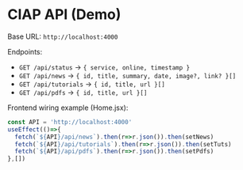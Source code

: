 
# CIAP API (Demo)

Base URL: `http://localhost:4000`

Endpoints:
- `GET /api/status` → `{ service, online, timestamp }`
- `GET /api/news` → `{ id, title, summary, date, image?, link? }[]`
- `GET /api/tutorials` → `{ id, title, url }[]`
- `GET /api/pdfs` → `{ id, title, url }[]`

Frontend wiring example (Home.jsx):
```js
const API = 'http://localhost:4000'
useEffect(()=>{
  fetch(`${API}/api/news`).then(r=>r.json()).then(setNews)
  fetch(`${API}/api/tutorials`).then(r=>r.json()).then(setTuts)
  fetch(`${API}/api/pdfs`).then(r=>r.json()).then(setPdfs)
},[])
```

